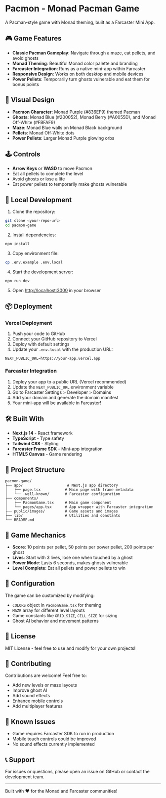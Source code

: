# Pacmon - Monad Pacman Game

A Pacman-style game with Monad theming, built as a Farcaster Mini App.

## 🎮 Game Features

- **Classic Pacman Gameplay**: Navigate through a maze, eat pellets, and avoid ghosts
- **Monad Theming**: Beautiful Monad color palette and branding
- **Farcaster Integration**: Runs as a native mini-app within Farcaster
- **Responsive Design**: Works on both desktop and mobile devices
- **Power Pellets**: Temporarily turn ghosts vulnerable and eat them for bonus points

## 🎨 Visual Design

- **Pacmon Character**: Monad Purple (#836EF9) themed Pacman
- **Ghosts**: Monad Blue (#200052), Monad Berry (#A0055D), and Monad Off-White (#FBFAF9)
- **Maze**: Monad Blue walls on Monad Black background
- **Pellets**: Monad Off-White dots
- **Power Pellets**: Larger Monad Purple glowing orbs

## 🕹️ Controls

- **Arrow Keys** or **WASD** to move Pacmon
- Eat all pellets to complete the level
- Avoid ghosts or lose a life
- Eat power pellets to temporarily make ghosts vulnerable

## 🚀 Local Development

1. Clone the repository:
```bash
git clone <your-repo-url>
cd pacmon-game
```

2. Install dependencies:
```bash
npm install
```

3. Copy environment file:
```bash
cp .env.example .env.local
```

4. Start the development server:
```bash
npm run dev
```

5. Open [http://localhost:3000](http://localhost:3000) in your browser

## 📦 Deployment

### Vercel Deployment

1. Push your code to GitHub
2. Connect your GitHub repository to Vercel
3. Deploy with default settings
4. Update your `.env.local` with the production URL:
```
NEXT_PUBLIC_URL=https://your-app.vercel.app
```

### Farcaster Integration

1. Deploy your app to a public URL (Vercel recommended)
2. Update the `NEXT_PUBLIC_URL` environment variable
3. Go to Farcaster Settings > Developer > Domains
4. Add your domain and generate the domain manifest
5. Your mini-app will be available in Farcaster!

## 🛠️ Built With

- **Next.js 14** - React framework
- **TypeScript** - Type safety
- **Tailwind CSS** - Styling
- **Farcaster Frame SDK** - Mini-app integration
- **HTML5 Canvas** - Game rendering

## 📁 Project Structure

```
pacmon-game/
├── app/                    # Next.js app directory
│   ├── page.tsx           # Main page with frame metadata
│   └── .well-known/       # Farcaster configuration
├── components/
│   ├── PacmonGame.tsx     # Main game component
│   └── pages/app.tsx      # App wrapper with Farcaster integration
├── public/images/         # Game assets and images
├── lib/                   # Utilities and constants
└── README.md
```

## 🎯 Game Mechanics

- **Score**: 10 points per pellet, 50 points per power pellet, 200 points per ghost
- **Lives**: Start with 3 lives, lose one when touched by a ghost
- **Power Mode**: Lasts 6 seconds, makes ghosts vulnerable
- **Level Complete**: Eat all pellets and power pellets to win

## 🔧 Configuration

The game can be customized by modifying:
- `COLORS` object in `PacmonGame.tsx` for theming
- `MAZE` array for different level layouts
- Game constants like `GRID_SIZE`, `CELL_SIZE` for sizing
- Ghost AI behavior and movement patterns

## 📄 License

MIT License - feel free to use and modify for your own projects!

## 🤝 Contributing

Contributions are welcome! Feel free to:
- Add new levels or maze layouts
- Improve ghost AI
- Add sound effects
- Enhance mobile controls
- Add multiplayer features

## 🐛 Known Issues

- Game requires Farcaster SDK to run in production
- Mobile touch controls could be improved
- No sound effects currently implemented

## 📞 Support

For issues or questions, please open an issue on GitHub or contact the development team.

---

Built with ❤️ for the Monad and Farcaster communities!

